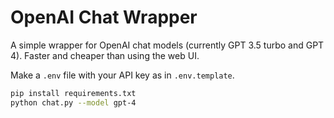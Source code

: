 # OpenAI Chat Wrapper

A simple wrapper for OpenAI chat models (currently GPT 3.5 turbo and GPT 4). Faster and cheaper than using the web UI.

Make a `.env` file with your API key as in `.env.template`.

```sh
pip install requirements.txt
python chat.py --model gpt-4
```
